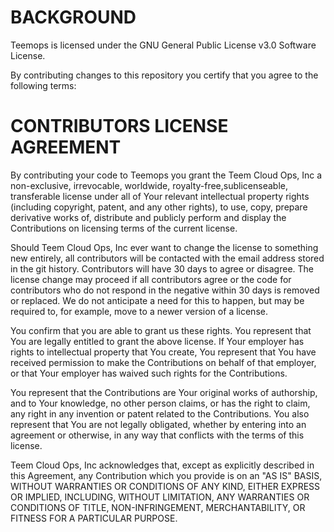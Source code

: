BACKGROUND
==========

Teemops is licensed under the GNU General Public License v3.0 Software License.

By contributing changes to this repository you certify that you agree to the following terms:

CONTRIBUTORS LICENSE AGREEMENT
==============================

By contributing your code to Teemops you grant the Teem Cloud Ops, Inc a non-exclusive, irrevocable, worldwide, royalty-free,sublicenseable, transferable license under all of Your relevant intellectual property rights (including copyright, patent, and any other rights), to use, copy, prepare derivative works of, distribute and publicly perform and display the Contributions on licensing terms of the current license.

Should Teem Cloud Ops, Inc ever want to change the license to something new entirely, all contributors will be contacted with the email address stored in the git history. Contributors will have 30 days to agree or disagree. The license change may proceed if all contributors agree or the code for contributors who do not respond in the negative within 30 days is removed or replaced. We do not anticipate a need for this to happen, but may be required to, for example, move to a newer version of a license.

You confirm that you are able to grant us these rights. You represent that You are legally entitled to grant the above license. If Your employer has rights to intellectual property that You create, You represent that You have received permission to make the Contributions on behalf of that employer, or that Your employer has waived such rights for the Contributions.

You represent that the Contributions are Your original works of authorship, and to Your knowledge, no other person claims, or has the right to claim, any right in any invention or patent related to the Contributions. You also represent that You are not legally obligated, whether by entering into an agreement or otherwise, in any way that conflicts with the terms of this license.

Teem Cloud Ops, Inc acknowledges that, except as explicitly described in this Agreement, any Contribution which you provide is on an "AS IS" BASIS, WITHOUT WARRANTIES OR CONDITIONS OF ANY KIND, EITHER EXPRESS OR IMPLIED, INCLUDING, WITHOUT LIMITATION, ANY WARRANTIES OR CONDITIONS OF TITLE, NON-INFRINGEMENT, MERCHANTABILITY, OR FITNESS FOR A PARTICULAR PURPOSE.




